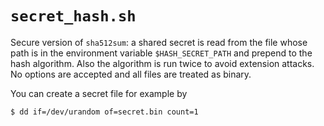 # `secret_hash.sh`

Secure version of `sha512sum`: a shared secret is read from the file whose
path is in the environment variable `$HASH_SECRET_PATH` and prepend to the
hash algorithm. Also the algorithm is run twice to avoid extension attacks.
No options are accepted and all files are treated as binary.

You can create a secret file for example by

```
$ dd if=/dev/urandom of=secret.bin count=1
```

